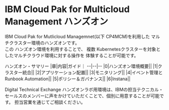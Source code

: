 # IBM Cloud Pak for Multicloud Management ハンズオン

IBM Cloud Pak for Mutlicloud Managemnet(以下 CP4MCM)を利用した マルチクラスター環境のハンズオンです。  
この ハンズオン環境を利用することで、 複数 Kubernetesクラスターを対象としたマルチクラウド環境に対する操作を 体験することが可能です。  

ハンズオン・サマリー
|章|内容|ガイド｜
--|--|--
|0|ハンズオン環境概要||
|1|クラスター統合||
|2|アプリケーション配置||
|3|モニタリング||
|4|イベント管理とRunbook Automation||
|5|ポリシー＆ガバナンス||
|6|Instana||

Digital Technical Exchange ハンズオンラボ用環境は、IBMの担当テクニカル・セールスのメンバーに声をかけていただくことで、個別に用意することが可能です。 担当営業を通じてご相談ください。

